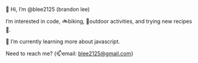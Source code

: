 👋 Hi, I’m @blee2125 (brandon lee)

I’m interested in code, 🚲biking, 🛶outdoor activities, and trying new recipes🥑.

🌱 I’m currently learning more about javascript.

Need to reach me? {📫email: blee2125@gmail.com}

<!---
blee2125/blee2125 is a ✨ special ✨ repository because its `README.md` (this file) appears on your GitHub profile.
You can click the Preview link to take a look at your changes.
--->
